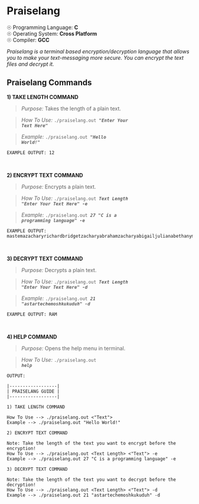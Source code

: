 # Praiselang

☉ Programming Language: <strong>C</strong> <br>
☉ Operating System: <strong>Cross Platform</strong> <br>
☉ Compiler: <strong>GCC</strong> <br>

<i>Praiselang is a terminal based encryption/decryption language that allows you to make your text-messaging more secure. You can encrypt the text files and decrypt it.</i>

## Praiselang Commands

**1) TAKE LENGTH COMMAND**

> <em>Purpose:</em> Takes the length of a plain text.

> <em>How To Use:</em> <code>./praiselang.out **_"Enter Your Text Here"_**</code> 

> <em>Example:</em> <code>./praiselang.out **_"Hello World!"_**</code>

    EXAMPLE OUTPUT: 12

<br>

**2) ENCRYPT TEXT COMMAND**

> <em>Purpose: </em> Encrypts a plain text.

> <em>How To Use:</em> <code>./praiselang.out **_Text Length "Enter Your Text Here" -e_**</code>

> <em>Example:</em> <code>./praiselang.out **_27 "C is a programming language" -e_**</code>
  
    EXAMPLE OUTPUT: mastemazacharyrichardbridgetzacharyabrahamzacharyabigailjulianabethanymicaiahjulianaabrahamtabithatabitharichardroxannemicaiahzacharyallegraabrahamroxannemicaiahaayushiabrahammicaiahgabriel

<br>

**3) DECRYPT TEXT COMMAND**

> <em>Purpose: </em> Decrypts a plain text.

> <em>How To Use:</em> <code>./praiselang.out **_Text Length "Enter Your Text Here" -d_**</code>

> <em>Example:</em> <code>./praiselang.out **_21 "astartechemoshkukuduh" -d_**</code>

    EXAMPLE OUTPUT: RAM
    
<br>
    
**4) HELP COMMAND**

> <em>Purpose: </em> Opens the help menu in terminal.

> <em>How To Use:</em> <code>./praiselang.out **_help_**</code>

    OUTPUT:
    
    |------------------|
    | PRAISELANG GUIDE |
    |------------------|

    1) TAKE LENGTH COMMAND

    How To Use --> ./praiselang.out <"Text">
    Example --> ./praiselang.out "Hello World!"

    2) ENCRYPT TEXT COMMAND

    Note: Take the length of the text you want to encrypt before the encryption!
    How To Use --> ./praiselang.out <Text Length> <"Text"> -e
    Example --> ./praiselang.out 27 "C is a programming language" -e

    3) DECRYPT TEXT COMMAND

    Note: Take the length of the text you want to decrypt before the decryption!
    How To Use --> ./praiselang.out <Text Length> <"Text"> -d
    Example --> ./praiselang.out 21 "astartechemoshkukuduh" -d
